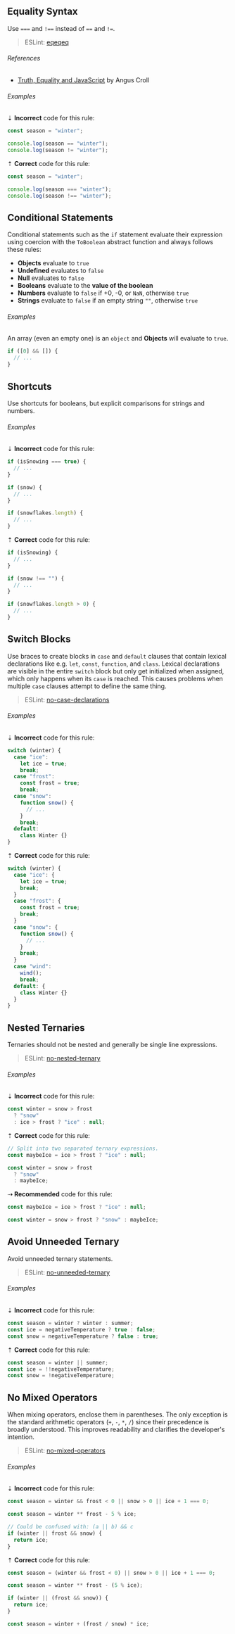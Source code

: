 ## Equality Syntax

Use `===` and `!==` instead of `==` and `!=`.

> ESLint: [eqeqeq][eslint/eqeqeq]

###### References

- [Truth, Equality and JavaScript][ref-truth_equality_and_javascript] by Angus Croll

###### Examples

⇣ **Incorrect** code for this rule:

```js
const season = "winter";

console.log(season == "winter");
console.log(season != "winter");
```

⇡ **Correct** code for this rule:

```js
const season = "winter";

console.log(season === "winter");
console.log(season !== "winter");
```

## Conditional Statements

Conditional statements such as the `if` statement evaluate their expression using coercion with the `ToBoolean` abstract function and always follows these rules:

- **Objects** evaluate to `true`
- **Undefined** evaluates to `false`
- **Null** evaluates to `false`
- **Booleans** evaluate to the **value of the boolean**
- **Numbers** evaluate to `false` if +0, -0, or `NaN`, otherwise `true`
- **Strings** evaluate to `false` if an empty string `""`, otherwise `true`

###### Examples

An array (even an empty one) is an `object` and **Objects** will evaluate to `true`.

```js
if ([0] && []) {
  // ...
}
```

## Shortcuts

Use shortcuts for booleans, but explicit comparisons for strings and numbers.

###### Examples

⇣ **Incorrect** code for this rule:

```js
if (isSnowing === true) {
  // ...
}
```

```js
if (snow) {
  // ...
}
```

```js
if (snowflakes.length) {
  // ...
}
```

⇡ **Correct** code for this rule:

```js
if (isSnowing) {
  // ...
}
```

```js
if (snow !== "") {
  // ...
}
```

```js
if (snowflakes.length > 0) {
  // ...
}
```

## Switch Blocks

Use braces to create blocks in `case` and `default` clauses that contain lexical declarations like e.g. `let`, `const`, `function`, and `class`. Lexical declarations are visible in the entire `switch` block but only get initialized when assigned, which only happens when its `case` is reached. This causes problems when multiple `case` clauses attempt to define the same thing.

> ESLint: [no-case-declarations][eslint/no-case-declarations]

###### Examples

⇣ **Incorrect** code for this rule:

```js
switch (winter) {
  case "ice":
    let ice = true;
    break;
  case "frost":
    const frost = true;
    break;
  case "snow":
    function snow() {
      // ...
    }
    break;
  default:
    class Winter {}
}
```

⇡ **Correct** code for this rule:

```js
switch (winter) {
  case "ice": {
    let ice = true;
    break;
  }
  case "frost": {
    const frost = true;
    break;
  }
  case "snow": {
    function snow() {
      // ...
    }
    break;
  }
  case "wind":
    wind();
    break;
  default: {
    class Winter {}
  }
}
```

## Nested Ternaries

Ternaries should not be nested and generally be single line expressions.

> ESLint: [no-nested-ternary][eslint/no-nested-ternary]

###### Examples

⇣ **Incorrect** code for this rule:

<!--lint disable no-missing-blank-lines-->
<!-- prettier-ignore -->
```js
const winter = snow > frost
  ? "snow"
  : ice > frost ? "ice" : null;
```

⇡ **Correct** code for this rule:

<!-- prettier-ignore -->
```js
// Split into two separated ternary expressions.
const maybeIce = ice > frost ? "ice" : null;

const winter = snow > frost
  ? "snow"
  : maybeIce;
```

<!--lint enable no-missing-blank-lines-->

⇢ **Recommended** code for this rule:

```js
const maybeIce = ice > frost ? "ice" : null;

const winter = snow > frost ? "snow" : maybeIce;
```

## Avoid Unneeded Ternary

Avoid unneeded ternary statements.

> ESLint: [no-unneeded-ternary][eslint/no-unneeded-ternary]

###### Examples

⇣ **Incorrect** code for this rule:

```js
const season = winter ? winter : summer;
const ice = negativeTemperature ? true : false;
const snow = negativeTemperature ? false : true;
```

⇡ **Correct** code for this rule:

```js
const season = winter || summer;
const ice = !!negativeTemperature;
const snow = !negativeTemperature;
```

## No Mixed Operators

When mixing operators, enclose them in parentheses. The only exception is the standard arithmetic operators (`+`, `-`, `*`, `/`) since their precedence is broadly understood. This improves readability and clarifies the developer's intention.

> ESLint: [no-mixed-operators][eslint/no-mixed-operators]

###### Examples

⇣ **Incorrect** code for this rule:

<!--lint disable no-missing-blank-lines-->
<!-- prettier-ignore -->
```js
const season = winter && frost < 0 || snow > 0 || ice + 1 === 0;
```

<!-- prettier-ignore -->
```js
const season = winter ** frost - 5 % ice;
```

<!-- prettier-ignore -->
```js
// Could be confused with: (a || b) && c
if (winter || frost && snow) {
  return ice;
}
```

<!--lint enable no-missing-blank-lines-->

⇡ **Correct** code for this rule:

```js
const season = (winter && frost < 0) || snow > 0 || ice + 1 === 0;
```

```js
const season = winter ** frost - (5 % ice);
```

```js
if (winter || (frost && snow)) {
  return ice;
}
```

```js
const season = winter + (frost / snow) * ice;
```

[eslint/eqeqeq]: https://eslint.org/docs/rules/eqeqeq
[eslint/no-case-declarations]: https://eslint.org/docs/rules/no-case-declarations
[eslint/no-mixed-operators]: https://eslint.org/docs/rules/no-mixed-operators
[eslint/no-nested-ternary]: https://eslint.org/docs/rules/no-nested-ternary
[eslint/no-unneeded-ternary]: https://eslint.org/docs/rules/no-unneeded-ternary
[ref-truth_equality_and_javascript]: https://javascriptweblog.wordpress.com/2011/02/07/truth-equality-and-javascript/#more-2108
